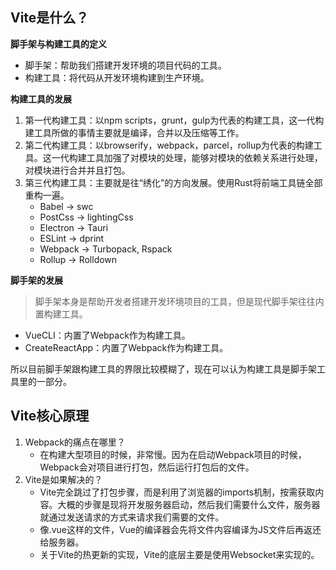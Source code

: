 ## Vite是什么？
**脚手架与构建工具的定义**  
- 脚手架：帮助我们搭建开发环境的项目代码的工具。
- 构建工具：将代码从开发环境构建到生产环境。

**构建工具的发展**

1. 第一代构建工具：以npm scripts，grunt，gulp为代表的构建工具，这一代构建工具所做的事情主要就是编译，合并以及压缩等工作。
2. 第二代构建工具：以browserify，webpack，parcel，rollup为代表的构建工具。这一代构建工具加强了对模块的处理，能够对模块的依赖关系进行处理，对模块进行合并并且打包。
3. 第三代构建工具：主要就是往“绣化”的方向发展。使用Rust将前端工具链全部重构一遍。
    - Babel -> swc
    - PostCss -> lightingCss
    - Electron -> Tauri
    - ESLint -> dprint
    - Webpack -> Turbopack, Rspack
    - Rollup -> Rolldown

**脚手架的发展**

> 脚手架本身是帮助开发者搭建开发环境项目的工具，但是现代脚手架往往内置构建工具。
- VueCLI：内置了Webpack作为构建工具。
- CreateReactApp：内置了Webpack作为构建工具。

所以目前脚手架跟构建工具的界限比较模糊了，现在可以认为构建工具是脚手架工具里的一部分。

## Vite核心原理
1. Webpack的痛点在哪里？
    - 在构建大型项目的时候，非常慢。因为在启动Webpack项目的时候，Webpack会对项目进行打包，然后运行打包后的文件。
2. Vite是如果解决的？
    - Vite完全跳过了打包步骤，而是利用了浏览器的imports机制，按需获取内容。大概的步骤是现将开发服务器启动，然后我们需要什么文件，服务器就通过发送请求的方式来请求我们需要的文件。
    - 像.vue这样的文件，Vue的编译器会先将文件内容编译为JS文件后再返还给服务器。
    - 关于Vite的热更新的实现，Vite的底层主要是使用Websocket来实现的。
